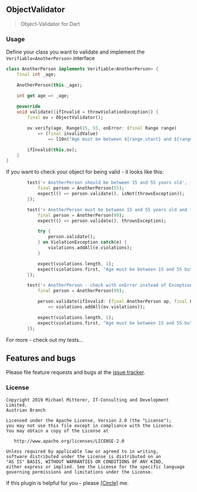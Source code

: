 ## ObjectValidator
> Object-Validator for Dart

### Usage

Define your class you want to validate and implement the `Verifiable<AnotherPerson>` interface

```dart
class AnotherPerson implements Verifiable<AnotherPerson> {
    final int _age;

    AnotherPerson(this._age);

    int get age => _age;
    
    @override
    void validate({ifInvalid = throwViolationException}) {
        final ov = ObjectValidator();

        ov.verify(age, Range(15, 55, onError: (final Range range)
            => (final invalidValue)
                => l10n("Age must be between ${range.start} and ${range.end} but was ${invalidValue.toString()}!")));

        ifInvalid(this,ov);
    }
}
```

If you want to check your object for being valid - it looks like this:

```dart
        test('> AnotherPerson should be between 15 and 55 years old', () {
            final person = AnotherPerson(55);
            expect(() => person.validate(), isNot(throwsException));
        }); 

        test('> AnotherPerson must be between 15 and 55 years old and fails', () {
            final person = AnotherPerson(99);
            expect(() => person.validate(), throwsException);

            try {
                person.validate();
            } on ViolationException catch(e) {
                violations.addAll(e.violations);
            }

            expect(violations.length, 1);
            expect(violations.first, "Age must be between 15 and 55 but was 99!");
        }); 

        test('> AnotherPerson - check with onError instead of Exception', () {
            final person = AnotherPerson(99);

            person.validate(ifInvalid: (final AnotherPerson ap, final ObjectValidator ov)
                => violations.addAll(ov.violations));

            expect(violations.length, 1);
            expect(violations.first, "Age must be between 15 and 55 but was 99!");
        }); 
```

For more - check out my tests...

## Features and bugs
Please file feature requests and bugs at the [issue tracker](https://github.com/MikeMitterer/objectvalidator.dart/issues).

### License

    Copyright 2019 Michael Mitterer, IT-Consulting and Development Limited,
    Austrian Branch

    Licensed under the Apache License, Version 2.0 (the "License");
    you may not use this file except in compliance with the License.
    You may obtain a copy of the License at

       http://www.apache.org/licenses/LICENSE-2.0

    Unless required by applicable law or agreed to in writing, 
    software distributed under the License is distributed on an 
    "AS IS" BASIS, WITHOUT WARRANTIES OR CONDITIONS OF ANY KIND, 
    either express or implied. See the License for the specific language 
    governing permissions and limitations under the License.
    
If this plugin is helpful for you - please [(Circle)](http://gplus.mikemitterer.at/) me.

[1]: https://github.com/MikeMitterer/objectvalidator.dart/issues
